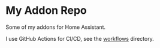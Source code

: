 # My Addon Repo

Some of my addons for Home Assistant.

I use GitHub Actions for CI/CD, see the [workflows](.github/workflows) directory.
